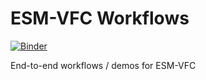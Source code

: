# ESM-VFC Workflows

[![Binder](https://mybinder.org/badge_logo.svg)](https://mybinder.org/v2/gh/esm-vfc/esm-vfc-workflows/master?urlpath=lab/)

End-to-end workflows / demos for ESM-VFC

